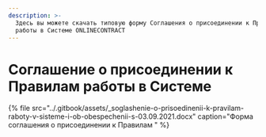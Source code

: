 ```yaml
---
description: >-
  Здесь вы можете скачать типовую форму Соглашения о присоединении к Правилам
  работы в Системе ONLINECONTRACT
---
```


# Соглашение о присоединении к Правилам работы в Системе

{% file src="../.gitbook/assets/\_soglashenie-o-prisoedinenii-k-pravilam-raboty-v-sisteme-i-ob-obespechenii-s-03.09.2021.docx" caption="Форма соглашения о присоединении к Правилам " %}

